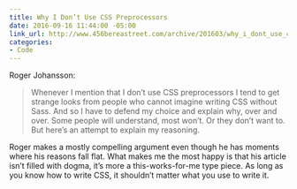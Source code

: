 ```yaml
---
title: Why I Don’t Use CSS Preprocessors
date: 2016-09-16 11:44:00 -05:00
link_url: http://www.456bereastreet.com/archive/201603/why_i_dont_use_css_preprocessors/
categories:
- Code
---
```


Roger Johansson:

> Whenever I mention that I don’t use CSS preprocessors I tend to get strange looks from people who cannot imagine writing CSS without Sass. And so I have to defend my choice and explain why, over and over. Some people will understand, most won’t. Or they don’t want to. But here’s an attempt to explain my reasoning.

Roger makes a mostly compelling argument even though he has moments where his reasons fall flat. What makes me the most happy is that his article isn’t filled with dogma, it’s more a this-works-for-me type piece. As long as you know how to write CSS, it shouldn’t matter what you use to write it.
